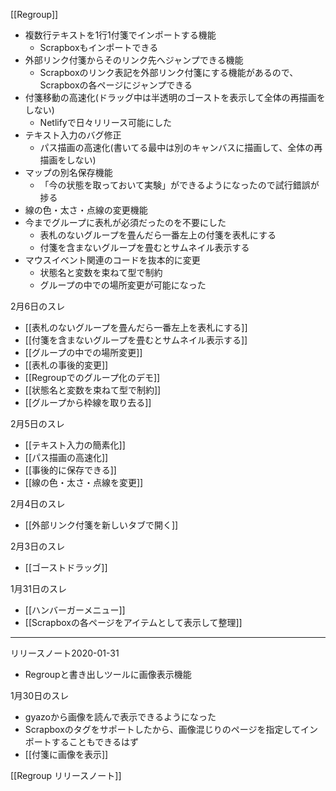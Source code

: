 
[[Regroup]]
- 複数行テキストを1行1付箋でインポートする機能
    - Scrapboxもインポートできる
- 外部リンク付箋からそのリンク先へジャンプできる機能
    - Scrapboxのリンク表記を外部リンク付箋にする機能があるので、Scrapboxの各ページにジャンプできる
- 付箋移動の高速化(ドラッグ中は半透明のゴーストを表示して全体の再描画をしない)
    - Netlifyで日々リリース可能にした
- テキスト入力のバグ修正
    - パス描画の高速化(書いてる最中は別のキャンバスに描画して、全体の再描画をしない)
- マップの別名保存機能
    - 「今の状態を取っておいて実験」ができるようになったので試行錯誤が捗る
- 線の色・太さ・点線の変更機能
- 今までグループに表札が必須だったのを不要にした
    - 表札のないグループを畳んだら一番左上の付箋を表札にする
    - 付箋を含まないグループを畳むとサムネイル表示する
- マウスイベント関連のコードを抜本的に変更
    - 状態名と変数を束ねて型で制約
    - グループの中での場所変更が可能になった

2月6日のスレ
- [[表札のないグループを畳んだら一番左上を表札にする]]
- [[付箋を含まないグループを畳むとサムネイル表示する]]
- [[グループの中での場所変更]]
- [[表札の事後的変更]]
- [[Regroupでのグループ化のデモ]]
- [[状態名と変数を束ねて型で制約]]
- [[グループから枠線を取り去る]]

2月5日のスレ
- [[テキスト入力の簡素化]]
- [[パス描画の高速化]]
- [[事後的に保存できる]]
- [[線の色・太さ・点線を変更]]

2月4日のスレ
- [[外部リンク付箋を新しいタブで開く]]

2月3日のスレ
- [[ゴーストドラッグ]]

1月31日のスレ
- [[ハンバーガーメニュー]]
- [[Scrapboxの各ページをアイテムとして表示して整理]]
-----

リリースノート2020-01-31
- Regroupと書き出しツールに画像表示機能

1月30日のスレ
- gyazoから画像を読んで表示できるようになった
- Scrapboxのタグをサポートしたから、画像混じりのページを指定してインポートすることもできるはず
- [[付箋に画像を表示]]

[[Regroup リリースノート]]
